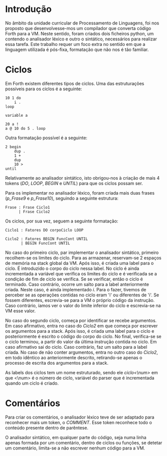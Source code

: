 # Introdução
No âmbito da unidade curricular de Processamento de Linguagens, foi nos proposto que desenvolvesse-mos um compilador que converta código Forth para a VM. Neste sentido, foram criados dois ficheiros python, um contendo o analisador léxico e outro o sintático, necessários para realizar essa tarefa. Este trabalho requer um foco extra no sentido em que a linguagem utilizada é pós-fixa, formatação que não nos é tão familiar. 

# Ciclos 
Em Forth existem diferentes tipos de ciclos. Uma das estruturações possíveis para os ciclos é a seguinte: 
~~~
10 1 do 
    i . 
loop 
~~~
~~~
variable a 

20 a !
a @ 10 do 5 . loop
~~~
Outra formatação possível é a seguinte: 
~~~
2 begin 
    dup .   
    1 +
    dup 
    10 >
until 
~~~
Relativamente ao analisador sintático, isto obrigou-nos à criação de mais 4 tokens (_DO_, _LOOP_, _BEGIN_ e _UNTIL_) para que os ciclos possam ser. 

Para os implementar no analisador léxico, foram criada mais duas frases (_p\_Frase9_ e _p\_Frase10_), seguindo a seguinte estrutura: 
~~~
Frase : Frase Ciclo1
      | Frase Ciclo2
~~~

Os ciclos, por sua vez, seguem a seguinte formatação:
~~~
Ciclo1 : Fatores DO corpoCiclo LOOP

Ciclo2 : Fatores BEGIN FuncCont UNTIL
       | BEGIN FuncCont UNTIL 
~~~

No caso do primeiro ciclo, par implementar o analisador sintático, primeiro recolhem-se os limites do ciclo. Para as armazenar, reservam-se 2 espaços de memória na stack global da VM. Após isso, é criada uma label para o ciclo. É introduzido o corpo do ciclo nessa label. No ciclo é ainda incrementada a variável que verifica os limites do ciclo e é verificada se a condição de fim de ciclo se verifica. Se se verificar, então o ciclo é terminado. Caso contrário, ocorre um salto para a label anteriormente criada. Neste caso, é ainda implementado _i_. Para o fazer, tivemos de perceber se as operações contidas no ciclo eram 'i' ou diferentes de 'i'. Se fossem diferentes, escrevia-se para a VM o próprio código da instrução. Caso contrário, íamos ver o valor do limite inferior do ciclo e escrevia-se na VM esse valor. 

No caso do segundo ciclo, começa por identificar se recebe argumentos. Em caso afirmativo, entra no caso do _Ciclo2_ em que começa por escrever os argumentos para a stack. Após isso, é criada uma label para o ciclo e posteriormente é escrito o código do corpo do ciclo. No final, verifica-se se o ciclo terminou, a partir do valor da última instrução contida no ciclo. Em caso afirmativo sai do ciclo. Caso contrário, faz um salto para a label criada. No caso de não conter argumentos, entra no outro caso do _Ciclo2_, em todo idêntico ao anteriormente descrito, retirando-se apenas o processo de escrita dos argumentos para a stack. 

As labels dos ciclos tem um nome estruturado, sendo ele _ciclo<\num>_ em que <\num> é o número de ciclo, variável do parser que é incrementada quando um ciclo é criado. 

# Comentários
Para criar os comentários, o analisador léxico teve de ser adaptado para reconhecer mais um token, o _COMMENT_. Esse token reconhece todo o conteúdo presente dentro de parêntese.  

O analisador sintático, em qualquer parte do código, seja numa linha apenas formada por um comentário, dentro de ciclos ou funções, se detetar um comentário, limita-se a não escrever nenhum código para a VM. 
